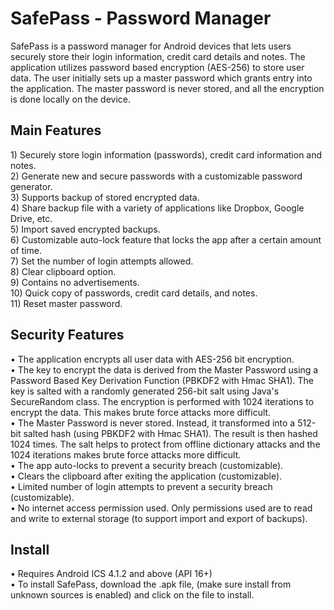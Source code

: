 SafePass - Password Manager
========

SafePass is a password manager for Android devices that lets users securely store their login information, credit card details and notes. The application utilizes password based encryption (AES-256) to store user data. The user initially sets up a master password which grants entry into the application. The master password is never stored, and all the encryption is done locally on the device.

<h2>Main Features</h2>
1) Securely store login information (passwords), credit card information and notes. <br>
2) Generate new and secure passwords with a customizable password generator. <br>
3) Supports backup of stored  encrypted data. <br>
4) Share backup file with a variety of applications like Dropbox, Google Drive, etc. <br>
5) Import saved encrypted backups. <br>
6) Customizable auto-lock feature that locks the app after a certain amount of time. <br>
7) Set the number of login attempts allowed. <br>
8) Clear clipboard option. <br>
9) Contains no advertisements. <br>
10) Quick copy of passwords, credit card details, and notes. <br> 
11) Reset master password. <br>
 
<h2>Security Features</h2>
• The application encrypts all user data with AES-256 bit encryption. <br>
• The key to encrypt the data is derived from the Master Password using a Password Based Key Derivation Function (PBKDF2 with Hmac SHA1). The key is salted with a randomly generated 256-bit salt using Java's SecureRandom class. The encryption is performed with 1024 iterations to encrypt the data. This makes brute force attacks more difficult. <br>
• The Master Password is never stored. Instead, it transformed into a 512-bit salted hash (using PBKDF2 with Hmac SHA1). The result is then hashed 1024 times. The salt helps to protect from offline dictionary attacks and the 1024 iterations makes brute force attacks more difficult. <br>
• The app auto-locks to prevent a security breach (customizable). <br>
• Clears the clipboard after exiting the application (customizable). <br>
• Limited number of login attempts to prevent a security breach (customizable). <br>
• No internet access permission used. Only permissions used are to read and write to external storage (to support import and export of backups). <br>

<h2> Install </h2>
• Requires Android ICS 4.1.2 and above (API 16+) <br>
• To install SafePass, download the .apk file, (make sure install from unknown sources is enabled) and click on the file to install. <br>
